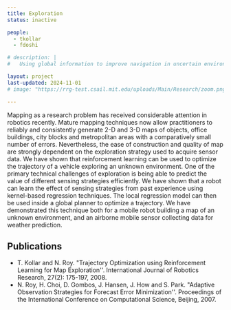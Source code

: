 ```yaml
---
title: Exploration
status: inactive

people:
  - tkollar
  - fdoshi

# description: |
#   Using global information to improve navigation in uncertain environments.

layout: project
last-updated: 2024-11-01
# image: "https://rrg-test.csail.mit.edu/uploads/Main/Research/zoom.png"

---
```

Mapping as a research problem has received considerable attention in robotics recently. Mature mapping techniques now allow practitioners to reliably and consistently generate 2-D and 3-D maps of objects, office buildings, city blocks and metropolitan areas with a comparatively small number of errors. Nevertheless, the ease of construction and quality of map are strongly dependent on the exploration strategy used to acquire sensor data. We have shown that reinforcement learning can be used to optimize the trajectory of a vehicle exploring an unknown environment. One of the primary technical challenges of exploration is being able to predict the value of different sensing strategies efficiently. We have shown that a robot can learn the effect of sensing strategies from past experience using kernel-based regression techniques. The local regression model can then be used inside a global planner to optimize a trajectory. We have demonstrated this technique both for a mobile robot building a map of an unknown environment, and an airborne mobile sensor collecting data for weather prediction.

## Publications
- T. Kollar and N. Roy. "Trajectory Optimization using Reinforcement Learning for Map Exploration''. International Journal of Robotics Research, 27(2): 175-197, 2008.
- N. Roy, H. Choi, D. Gombos, J. Hansen, J. How and S. Park. "Adaptive Observation Strategies for Forecast Error Minimization''. Proceedings of the International Conference on Computational Science, Beijing, 2007.